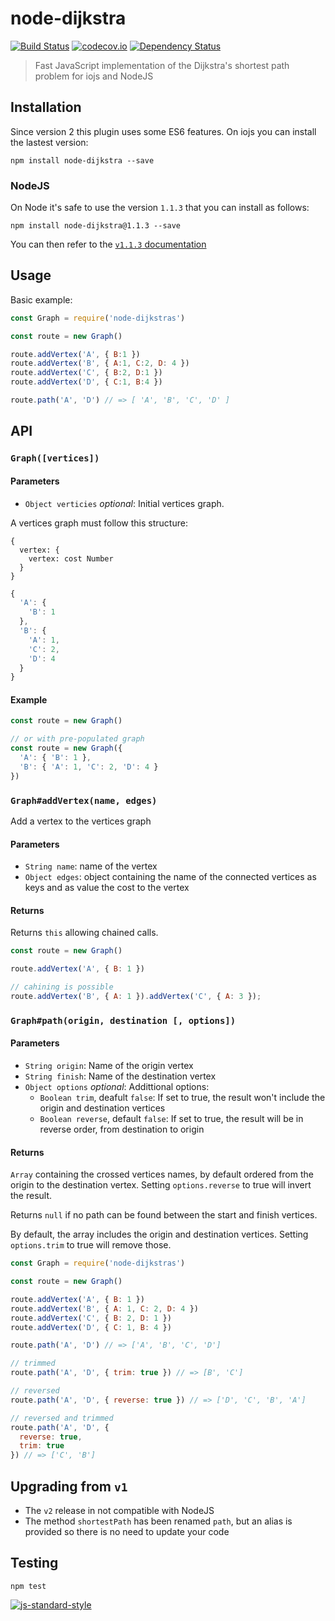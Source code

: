 # node-dijkstra

[![Build Status](https://travis-ci.org/albertorestifo/node-dijkstra.svg?branch=harmony)](https://travis-ci.org/albertorestifo/node-dijkstra) [![codecov.io](http://codecov.io/github/albertorestifo/node-dijkstra/coverage.svg?branch=master)](http://codecov.io/github/albertorestifo/node-dijkstra?branch=master) [![Dependency Status](https://david-dm.org/albertorestifo/node-dijkstra.svg)](https://david-dm.org/albertorestifo/node-dijkstra)

> Fast JavaScript implementation of the  Dijkstra's shortest path problem for iojs and NodeJS

## Installation

Since version 2 this plugin uses some ES6 features. On iojs you can install the lastest version:

```shell
npm install node-dijkstra --save
```

### NodeJS

On Node it's safe to use the version `1.1.3` that you can install as follows:

```shell
npm install node-dijkstra@1.1.3 --save
```

You can then refer to the [`v1.1.3` documentation](https://github.com/albertorestifo/node-dijkstra/blob/v1.1.3/README.md#api)

## Usage

Basic example:

```js
const Graph = require('node-dijkstras')

const route = new Graph()

route.addVertex('A', { B:1 })
route.addVertex('B', { A:1, C:2, D: 4 })
route.addVertex('C', { B:2, D:1 })
route.addVertex('D', { C:1, B:4 })

route.path('A', 'D') // => [ 'A', 'B', 'C', 'D' ]
```

## API

### `Graph([vertices])`

#### Parameters

- `Object verticies` _optional_: Initial vertices graph.

A vertices graph must follow this structure:

```
{
  vertex: {
    vertex: cost Number
  }
}
```

```js
{
  'A': {
    'B': 1
  },
  'B': {
    'A': 1,
    'C': 2,
    'D': 4
  }
}
```

#### Example

```js
const route = new Graph()

// or with pre-populated graph
const route = new Graph({
  'A': { 'B': 1 },
  'B': { 'A': 1, 'C': 2, 'D': 4 }
})
```



### `Graph#addVertex(name, edges)`

Add a vertex to the vertices graph

#### Parameters

- `String name`: name of the vertex
- `Object edges`: object containing the name of the connected vertices as keys and as value the cost to the vertex

#### Returns

Returns `this` allowing chained calls.

```js
const route = new Graph()

route.addVertex('A', { B: 1 })

// cahining is possible
route.addVertex('B', { A: 1 }).addVertex('C', { A: 3 });
```



### `Graph#path(origin, destination [, options])`

#### Parameters

- `String origin`: Name of the origin vertex
- `String finish`: Name of the destination vertex
- `Object options` _optional_: Addittional options:
  - `Boolean trim`, deafult `false`: If set to true, the result won't include the origin and destination vertices
  - `Boolean reverse`, default `false`: If set to true, the result will be in reverse order, from destination to origin

#### Returns

`Array` containing the crossed vertices names, by default ordered from the origin to the destination vertex. Setting `options.reverse` to true will invert the result.

Returns `null` if no path can be found between the start and finish vertices.

By default, the array includes the origin and destination vertices. Setting `options.trim` to true will remove those.

```js
const Graph = require('node-dijkstras')

const route = new Graph()

route.addVertex('A', { B: 1 })
route.addVertex('B', { A: 1, C: 2, D: 4 })
route.addVertex('C', { B: 2, D: 1 })
route.addVertex('D', { C: 1, B: 4 })

route.path('A', 'D') // => ['A', 'B', 'C', 'D']

// trimmed
route.path('A', 'D', { trim: true }) // => [B', 'C']

// reversed
route.path('A', 'D', { reverse: true }) // => ['D', 'C', 'B', 'A']

// reversed and trimmed
route.path('A', 'D', {
  reverse: true,
  trim: true
}) // => ['C', 'B']
```

## Upgrading from `v1`

- The `v2` release in not compatible with NodeJS
- The method `shortestPath` has been renamed `path`, but an alias is provided so there is no need to update your code


## Testing

```shell
npm test
```

[![js-standard-style](https://cdn.rawgit.com/feross/standard/master/badge.svg)](https://github.com/feross/standard)


[1]: https://github.com/andrewhayward/dijkstra
